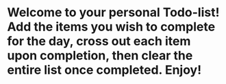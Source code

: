 # Welcome to your personal Todo-list! Add the items you wish to complete for the day, cross out each item upon completion, then clear the entire list once completed. Enjoy!
